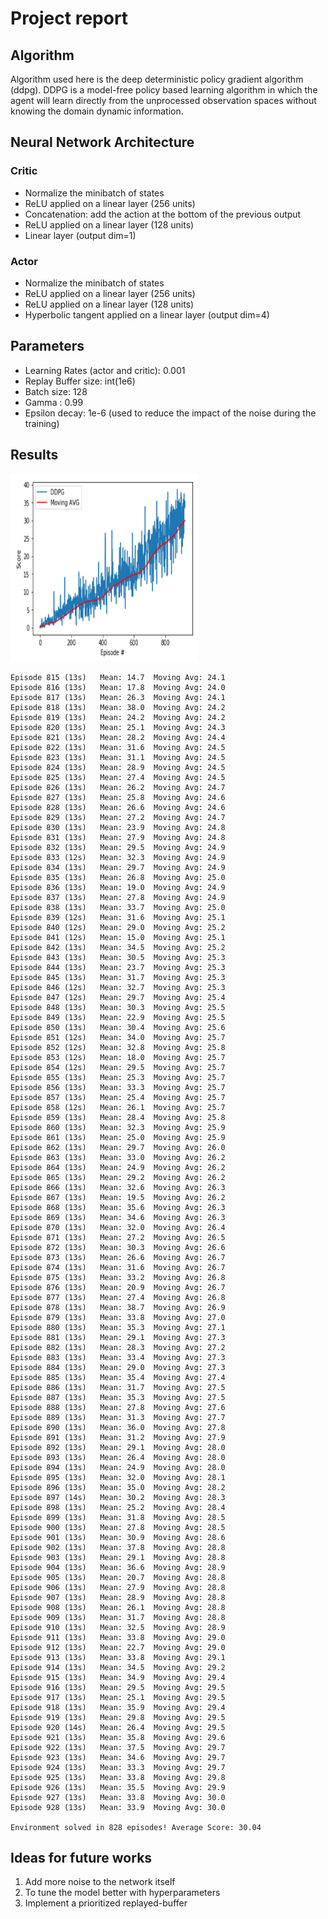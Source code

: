 # Project report

## Algorithm
Algorithm used here is the deep deterministic policy gradient algorithm (ddpg). DDPG is a model-free policy based learning algorithm in which the agent will learn directly from the unprocessed observation spaces without knowing the domain dynamic information.


## Neural Network Architecture
### Critic
- Normalize the minibatch of states
- ReLU applied on a linear layer (256 units)
- Concatenation: add the action at the bottom of the previous output
- ReLU applied on a linear layer (128 units)
- Linear layer (output dim=1)
 
### Actor
- Normalize the minibatch of states
- ReLU applied on a linear layer (256 units)
- ReLU applied on a linear layer (128 units)
- Hyperbolic tangent applied on a linear layer (output dim=4)

## Parameters 
- Learning Rates (actor and critic): 0.001
- Replay Buffer size: int(1e6)
- Batch size: 128
- Gamma : 0.99
- Epsilon decay: 1e-6 (used to reduce the impact of the noise during the training)

## Results

<img src="Images/p2-Result.PNG" width="300" height="300" >

```
Episode 815 (13s)	Mean: 14.7	Moving Avg: 24.1
Episode 816 (13s)	Mean: 17.8	Moving Avg: 24.0
Episode 817 (13s)	Mean: 26.3	Moving Avg: 24.1
Episode 818 (13s)	Mean: 38.0	Moving Avg: 24.2
Episode 819 (13s)	Mean: 24.2	Moving Avg: 24.2
Episode 820 (13s)	Mean: 25.1	Moving Avg: 24.3
Episode 821 (13s)	Mean: 28.2	Moving Avg: 24.4
Episode 822 (13s)	Mean: 31.6	Moving Avg: 24.5
Episode 823 (13s)	Mean: 31.1	Moving Avg: 24.5
Episode 824 (13s)	Mean: 28.9	Moving Avg: 24.5
Episode 825 (13s)	Mean: 27.4	Moving Avg: 24.5
Episode 826 (13s)	Mean: 26.2	Moving Avg: 24.7
Episode 827 (13s)	Mean: 25.8	Moving Avg: 24.6
Episode 828 (13s)	Mean: 26.6	Moving Avg: 24.6
Episode 829 (13s)	Mean: 27.2	Moving Avg: 24.7
Episode 830 (13s)	Mean: 23.9	Moving Avg: 24.8
Episode 831 (13s)	Mean: 27.9	Moving Avg: 24.8
Episode 832 (13s)	Mean: 29.5	Moving Avg: 24.9
Episode 833 (12s)	Mean: 32.3	Moving Avg: 24.9
Episode 834 (13s)	Mean: 29.7	Moving Avg: 24.9
Episode 835 (13s)	Mean: 26.8	Moving Avg: 25.0
Episode 836 (13s)	Mean: 19.0	Moving Avg: 24.9
Episode 837 (13s)	Mean: 27.8	Moving Avg: 24.9
Episode 838 (13s)	Mean: 33.7	Moving Avg: 25.0
Episode 839 (12s)	Mean: 31.6	Moving Avg: 25.1
Episode 840 (12s)	Mean: 29.0	Moving Avg: 25.2
Episode 841 (12s)	Mean: 15.0	Moving Avg: 25.1
Episode 842 (13s)	Mean: 34.5	Moving Avg: 25.2
Episode 843 (13s)	Mean: 30.5	Moving Avg: 25.3
Episode 844 (13s)	Mean: 23.7	Moving Avg: 25.3
Episode 845 (13s)	Mean: 31.7	Moving Avg: 25.3
Episode 846 (12s)	Mean: 32.7	Moving Avg: 25.3
Episode 847 (12s)	Mean: 29.7	Moving Avg: 25.4
Episode 848 (13s)	Mean: 30.3	Moving Avg: 25.5
Episode 849 (13s)	Mean: 22.9	Moving Avg: 25.5
Episode 850 (13s)	Mean: 30.4	Moving Avg: 25.6
Episode 851 (12s)	Mean: 34.0	Moving Avg: 25.7
Episode 852 (12s)	Mean: 32.8	Moving Avg: 25.8
Episode 853 (12s)	Mean: 18.0	Moving Avg: 25.7
Episode 854 (12s)	Mean: 29.5	Moving Avg: 25.7
Episode 855 (13s)	Mean: 25.3	Moving Avg: 25.7
Episode 856 (13s)	Mean: 33.3	Moving Avg: 25.7
Episode 857 (13s)	Mean: 25.4	Moving Avg: 25.7
Episode 858 (12s)	Mean: 26.1	Moving Avg: 25.7
Episode 859 (13s)	Mean: 28.4	Moving Avg: 25.8
Episode 860 (13s)	Mean: 32.3	Moving Avg: 25.9
Episode 861 (13s)	Mean: 25.0	Moving Avg: 25.9
Episode 862 (13s)	Mean: 29.7	Moving Avg: 26.0
Episode 863 (13s)	Mean: 33.0	Moving Avg: 26.2
Episode 864 (13s)	Mean: 24.9	Moving Avg: 26.2
Episode 865 (13s)	Mean: 29.2	Moving Avg: 26.2
Episode 866 (13s)	Mean: 32.6	Moving Avg: 26.3
Episode 867 (13s)	Mean: 19.5	Moving Avg: 26.2
Episode 868 (13s)	Mean: 35.6	Moving Avg: 26.3
Episode 869 (13s)	Mean: 34.6	Moving Avg: 26.3
Episode 870 (13s)	Mean: 32.0	Moving Avg: 26.4
Episode 871 (13s)	Mean: 27.2	Moving Avg: 26.5
Episode 872 (13s)	Mean: 30.3	Moving Avg: 26.6
Episode 873 (13s)	Mean: 26.6	Moving Avg: 26.7
Episode 874 (13s)	Mean: 31.6	Moving Avg: 26.7
Episode 875 (13s)	Mean: 33.2	Moving Avg: 26.8
Episode 876 (13s)	Mean: 20.9	Moving Avg: 26.7
Episode 877 (13s)	Mean: 27.4	Moving Avg: 26.8
Episode 878 (13s)	Mean: 38.7	Moving Avg: 26.9
Episode 879 (13s)	Mean: 33.8	Moving Avg: 27.0
Episode 880 (13s)	Mean: 35.3	Moving Avg: 27.1
Episode 881 (13s)	Mean: 29.1	Moving Avg: 27.3
Episode 882 (13s)	Mean: 28.3	Moving Avg: 27.2
Episode 883 (13s)	Mean: 33.4	Moving Avg: 27.3
Episode 884 (13s)	Mean: 29.0	Moving Avg: 27.3
Episode 885 (13s)	Mean: 35.4	Moving Avg: 27.4
Episode 886 (13s)	Mean: 31.7	Moving Avg: 27.5
Episode 887 (13s)	Mean: 35.3	Moving Avg: 27.5
Episode 888 (13s)	Mean: 27.8	Moving Avg: 27.6
Episode 889 (13s)	Mean: 31.3	Moving Avg: 27.7
Episode 890 (13s)	Mean: 36.0	Moving Avg: 27.8
Episode 891 (13s)	Mean: 31.2	Moving Avg: 27.9
Episode 892 (13s)	Mean: 29.1	Moving Avg: 28.0
Episode 893 (13s)	Mean: 26.4	Moving Avg: 28.0
Episode 894 (13s)	Mean: 24.9	Moving Avg: 28.0
Episode 895 (13s)	Mean: 32.0	Moving Avg: 28.1
Episode 896 (13s)	Mean: 35.0	Moving Avg: 28.2
Episode 897 (14s)	Mean: 30.2	Moving Avg: 28.3
Episode 898 (13s)	Mean: 25.2	Moving Avg: 28.4
Episode 899 (13s)	Mean: 31.8	Moving Avg: 28.5
Episode 900 (13s)	Mean: 27.8	Moving Avg: 28.5
Episode 901 (13s)	Mean: 30.9	Moving Avg: 28.6
Episode 902 (13s)	Mean: 37.8	Moving Avg: 28.8
Episode 903 (13s)	Mean: 29.1	Moving Avg: 28.8
Episode 904 (13s)	Mean: 36.6	Moving Avg: 28.9
Episode 905 (13s)	Mean: 20.7	Moving Avg: 28.8
Episode 906 (13s)	Mean: 27.9	Moving Avg: 28.8
Episode 907 (13s)	Mean: 28.9	Moving Avg: 28.8
Episode 908 (13s)	Mean: 26.1	Moving Avg: 28.8
Episode 909 (13s)	Mean: 31.7	Moving Avg: 28.8
Episode 910 (13s)	Mean: 32.5	Moving Avg: 28.9
Episode 911 (13s)	Mean: 33.8	Moving Avg: 29.0
Episode 912 (13s)	Mean: 22.7	Moving Avg: 29.0
Episode 913 (13s)	Mean: 33.8	Moving Avg: 29.1
Episode 914 (13s)	Mean: 34.5	Moving Avg: 29.2
Episode 915 (13s)	Mean: 34.9	Moving Avg: 29.4
Episode 916 (13s)	Mean: 29.5	Moving Avg: 29.5
Episode 917 (13s)	Mean: 25.1	Moving Avg: 29.5
Episode 918 (13s)	Mean: 35.9	Moving Avg: 29.4
Episode 919 (13s)	Mean: 29.8	Moving Avg: 29.5
Episode 920 (14s)	Mean: 26.4	Moving Avg: 29.5
Episode 921 (13s)	Mean: 35.8	Moving Avg: 29.6
Episode 922 (13s)	Mean: 37.5	Moving Avg: 29.7
Episode 923 (13s)	Mean: 34.6	Moving Avg: 29.7
Episode 924 (13s)	Mean: 33.3	Moving Avg: 29.7
Episode 925 (13s)	Mean: 33.8	Moving Avg: 29.8
Episode 926 (13s)	Mean: 35.5	Moving Avg: 29.9
Episode 927 (13s)	Mean: 33.8	Moving Avg: 30.0
Episode 928 (13s)	Mean: 33.9	Moving Avg: 30.0

Environment solved in 828 episodes!	Average Score: 30.04
```

## Ideas for future works
 1. Add more noise to the network itself
 2. To tune the model better with hyperparameters
 3. Implement a prioritized replayed-buffer 
